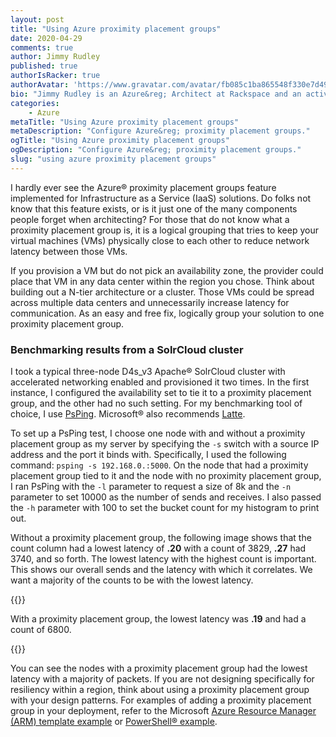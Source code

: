 ```yaml
---
layout: post
title: "Using Azure proximity placement groups"
date: 2020-04-29
comments: true
author: Jimmy Rudley
published: true
authorIsRacker: true
authorAvatar: 'https://www.gravatar.com/avatar/fb085c1ba865548f330e7d4995c0bf7e'
bio: "Jimmy Rudley is an Azure&reg; Architect at Rackspace and an active member of the Azure community. He focuses on solving large and complex architecture and automation problems within Azure."
categories:
    - Azure
metaTitle: "Using Azure proximity placement groups"
metaDescription: "Configure Azure&reg; proximity placement groups."
ogTitle: "Using Azure proximity placement groups"
ogDescription: "Configure Azure&reg; proximity placement groups."
slug: "using azure proximity placement groups" 
---
```

I hardly ever see the Azure&reg; proximity placement groups feature implemented for Infrastructure as a Service (IaaS) solutions. Do folks not know that this feature exists, or is it just one of the many components people forget when architecting? For those that do not know what a proximity placement group is, it is a logical grouping that tries to keep your virtual machines (VMs) physically close to each other to reduce network latency between those VMs.

<!--more-->

If you provision a VM but do not pick an availability zone, the provider could place that VM in any data center within the region you chose. Think about building out a N-tier architecture or a cluster. Those VMs could be spread across multiple data centers and unnecessarily increase latency for communication. As an easy and free fix, logically group your solution to one proximity placement group. 

### Benchmarking results from a SolrCloud cluster

I took a typical three-node D4s_v3 Apache&reg; SolrCloud cluster with accelerated networking enabled and provisioned it two times. In the first instance, I configured the availability set to tie it to a proximity placement group, and the other had no such setting. For my benchmarking tool of choice, I use [PsPing](https://docs.microsoft.com/en-us/sysinternals/downloads/psping). Microsoft&reg; also recommends [Latte](https://gallery.technet.microsoft.com/Latte-The-Windows-tool-for-ac33093b).

To set up a PsPing test, I choose one node with and without a proximity placement group as my server by specifying the `-s` switch with a source IP address and the port it binds with. Specifically, I used the following command: `psping -s 192.168.0.:5000`. On the node that had a proximity placement group tied to it and the node with no proximity placement group, I ran PsPing with the `-l` parameter to request a size of 8k and the `-n` parameter to set 10000 as the number of sends and receives. I also passed the `-h` parameter with 100 to set the bucket count for my histogram to print out.

Without a proximity placement group, the following image shows that the count column had a lowest latency of **.20** with a count of 3829, **.27** had 3740, and so forth. The lowest latency with the highest count is important. This shows our overall sends and the latency with which it correlates. We want a majority of the counts to be with the lowest latency.

{{<image src="ithoutPPG.png" title="" alt="">}}

With a proximity placement group, the lowest latency was **.19** and had a count of 6800. 

{{<image src="withPPG.png" title="" alt="">}}

You can see the nodes with a proximity placement group had the lowest latency with a majority of packets. If you are not designing specifically for resiliency within a region, think about using a proximity placement group with your design patterns. For examples of adding a proximity placement group in your deployment, refer to the Microsoft [Azure Resource Manager (ARM) template example](https://azure.microsoft.com/en-us/blog/introducing-proximity-placement-groups/) or [PowerShell&reg; example](https://docs.microsoft.com/en-us/azure/virtual-machines/windows/proximity-placement-groups).
